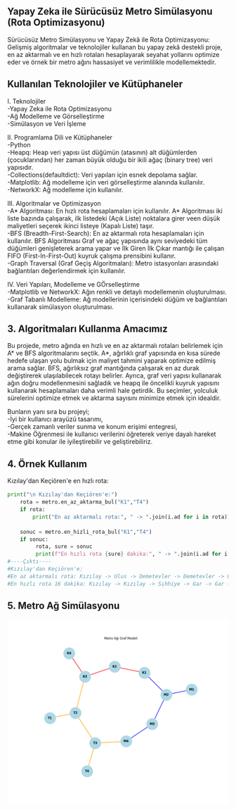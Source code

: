 ## Yapay Zeka ile Sürücüsüz Metro Simülasyonu (Rota Optimizasyonu)
Sürücüsüz Metro Simülasyonu ve Yapay Zekâ ile Rota Optimizasyonu: Gelişmiş algoritmalar ve teknolojiler kullanan bu yapay zekâ destekli proje, en az aktarmalı ve en hızlı rotaları hesaplayarak seyahat yollarını optimize eder ve örnek bir metro ağını hassasiyet ve verimlilikle modellemektedir.

## Kullanılan Teknolojiler ve Kütüphaneler
I. Teknolojiler  
-Yapay Zeka ile Rota Optimizasyonu  
-Ağ Modelleme ve Görselleştirme  
-Simülasyon ve Veri İşleme  

II. Programlama Dili ve Kütüphaneler  
-Python  
-Heapq: Heap veri yapısı üst düğümün (atasının) alt düğümlerden (çocuklarından) her zaman büyük olduğu bir ikili ağaç (binary tree) veri yapısıdır.  
-Collections(defaultdict): Veri yapıları için esnek depolama sağlar.  
-Matplotlib: Ağ modelleme için veri görselleştirme alanında kullanılır.  
-NetworkX: Ağ modelleme için kullanılır.  

III. Algoritmalar ve Optimizasyon  
-A* Algoritması: En hızlı rota hesaplamaları için kullanılır. A* Algoritması iki liste bazında çalışarak, ilk listedeki (Açık Liste) noktalara girer  veen düşük maliyetleri seçerek ikinci listeye (Kapalı Liste) taşır.  
-BFS (Breadth-First-Search): En az aktarmalı rota hesaplamaları için kullanılır. BFS Algoritması Graf ve ağaç yapısında aynı seviyedeki tüm düğümleri genişleterek arama yapar ve İlk Giren İlk Çıkar mantığı ile çalışan FIFO (First-In-First-Out) kuyruk çalışma prensibini kullanır.  
-Graph Traversal (Graf Geçiş Algoritmaları): Metro istasyonları arasındaki bağlantıları değerlendirmek için kullanılır.  

IV. Veri Yapıları, Modelleme ve GÖrselleştirme  
-Matplotlib ve NetworkX: Ağın renkli ve detaylı modellemenin oluşturulması.  
-Graf Tabanlı Modelleme: Ağ modellerinin içerisindeki düğüm ve bağlantıları kullanarak simülasyon oluşturulması.  

## 3. Algoritmaları Kullanma Amacımız  
Bu projede, metro ağında en hızlı ve en az aktarmalı rotaları belirlemek için A* ve BFS algoritmalarını seçtik. A*, ağırlıklı graf yapısında en kısa sürede hedefe ulaşan yolu bulmak için maliyet tahmini yaparak optimize edilmiş arama sağlar. BFS, ağırlıksız graf mantığında çalışarak en az durak değiştirerek ulaşılabilecek rotayı belirler. Ayrıca, graf veri yapısı kullanarak ağın doğru modellenmesini sağladık ve heapq ile öncelikli kuyruk yapısını kullanarak hesaplamaları daha verimli hale getirdik. Bu seçimler, yolculuk sürelerini optimize etmek ve aktarma sayısını minimize etmek için idealdir.

Bunların yanı sıra bu projeyi;  
-İyi bir kullanıcı arayüzü tasarımı,  
-Gerçek zamanlı veriler sunma ve konum erişimi entegresi,    
-Makine Öğrenmesi ile kullanıcı verilerini öğreterek veriye dayalı hareket etme gibi konular ile iyileştirebilir ve geliştirebiliriz.

## 4. Örnek Kullanım  

Kızılay'dan Keçiören'e en hızlı rota:  
```python
print("\n Kızılay'dan Keçiören'e:")
    rota = metro.en_az_aktarma_bul("K1","T4")
    if rota:
        print("En az aktarmalı rota:", " -> ".join(i.ad for i in rota))
    
    sonuc = metro.en_hizli_rota_bul("K1","T4")
    if sonuc:
         rota, sure = sonuc
         print(f"En hızlı rota {sure} dakika:", " -> ".join(i.ad for i in rota))
#----Çıktı----
#Kızılay'dan Keçiören'e:
#En az aktarmalı rota: Kızılay -> Ulus -> Demetevler -> Demetevler -> Gar -> Keçiören
#En hızlı rota 16 dakika: Kızılay -> Kızılay -> Sıhhiye -> Gar -> Gar -> Keçiören
```
## 5. Metro Ağ Simülasyonu
![Metro Ağı Görselleştirme](metro_ag_model.png)







